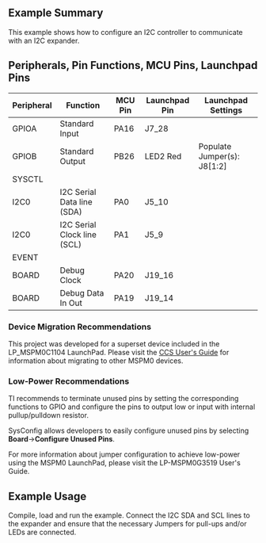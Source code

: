 ## Example Summary

This example shows how to configure an I2C controller to communicate with an I2C expander.

## Peripherals, Pin Functions, MCU Pins, Launchpad Pins
| Peripheral | Function | MCU Pin | Launchpad Pin | Launchpad Settings |
| --- | --- | --- | --- | --- |
| GPIOA | Standard Input | PA16 | J7_28 |  |
| GPIOB | Standard Output | PB26 | LED2 Red | Populate Jumper(s): J8[1:2] |
| SYSCTL |  |  |  |  |
| I2C0 | I2C Serial Data line (SDA) | PA0 | J5_10 |  |
| I2C0 | I2C Serial Clock line (SCL) | PA1 | J5_9 |  |
| EVENT |  |  |  |  |
| BOARD | Debug Clock | PA20 | J19_16 |  |
| BOARD | Debug Data In Out | PA19 | J19_14 |  |

### Device Migration Recommendations
This project was developed for a superset device included in the LP_MSPM0C1104 LaunchPad. Please
visit the [CCS User's Guide](https://software-dl.ti.com/msp430/esd/MSPM0-SDK/latest/docs/english/tools/ccs_ide_guide/doc_guide/doc_guide-srcs/ccs_ide_guide.html#sysconfig-project-migration)
for information about migrating to other MSPM0 devices.

### Low-Power Recommendations
TI recommends to terminate unused pins by setting the corresponding functions to
GPIO and configure the pins to output low or input with internal
pullup/pulldown resistor.

SysConfig allows developers to easily configure unused pins by selecting **Board**→**Configure Unused Pins**.

For more information about jumper configuration to achieve low-power using the
MSPM0 LaunchPad, please visit the LP-MSPM0G3519 User's Guide.

## Example Usage

Compile, load and run the example. Connect the I2C SDA and SCL lines to the expander and ensure that the necessary Jumpers for pull-ups and/or LEDs are connected.

